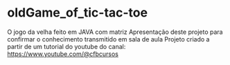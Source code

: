 # oldGame_of_tic-tac-toe
O jogo da velha feito em JAVA com matriz
Apresentação deste projeto para confirmar o conhecimento transmitido em sala de aula
Projeto criado a partir de um tutorial do youtube do canal: https://www.youtube.com/@cfbcursos
